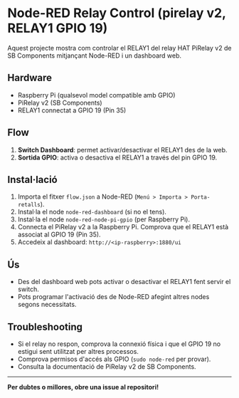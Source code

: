 # Node-RED Relay Control (pirelay v2, RELAY1 GPIO 19)

Aquest projecte mostra com controlar el RELAY1 del relay HAT PiRelay v2 de SB Components mitjançant Node-RED i un dashboard web.

## Hardware
- Raspberry Pi (qualsevol model compatible amb GPIO)
- PiRelay v2 (SB Components)
- RELAY1 connectat a GPIO 19 (Pin 35)

## Flow

1. **Switch Dashboard**: permet activar/desactivar el RELAY1 des de la web.
2. **Sortida GPIO**: activa o desactiva el RELAY1 a través del pin GPIO 19.

## Instal·lació

1. Importa el fitxer `flow.json` a Node-RED (`Menú > Importa > Porta-retalls`).
2. Instal·la el node `node-red-dashboard` (si no el tens).
3. Instal·la el node `node-red-node-pi-gpio` (per Raspberry Pi).
4. Connecta el PiRelay v2 a la Raspberry Pi. Comprova que el RELAY1 està associat al GPIO 19 (Pin 35).
5. Accedeix al dashboard: `http://<ip-raspberry>:1880/ui`

## Ús

- Des del dashboard web pots activar o desactivar el RELAY1 fent servir el switch.
- Pots programar l'activació des de Node-RED afegint altres nodes segons necessitats.

## Troubleshooting

- Si el relay no respon, comprova la connexió física i que el GPIO 19 no estigui sent utilitzat per altres processos.
- Comprova permisos d'accés als GPIO (`sudo node-red` per provar).
- Consulta la documentació de PiRelay v2 de SB Components.

---

**Per dubtes o millores, obre una issue al repositori!**